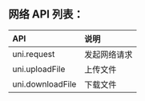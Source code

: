 ## 网络 API 列表：
|API|说明|
|:--|:--|
|uni.request|发起网络请求|
|uni.uploadFile|上传文件|
|uni.downloadFile|下载文件|
